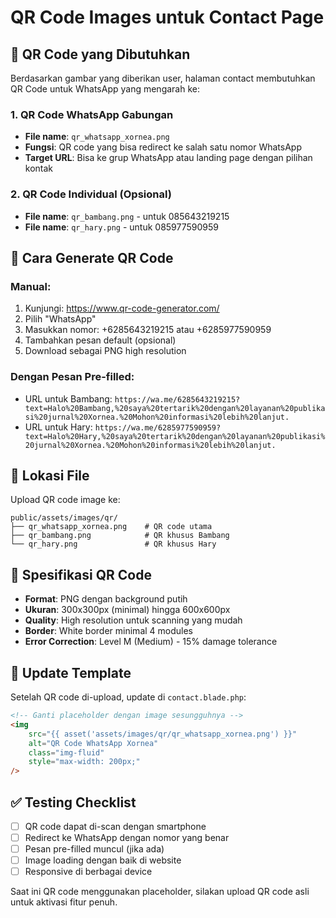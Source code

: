 # QR Code Images untuk Contact Page

## 📱 QR Code yang Dibutuhkan

Berdasarkan gambar yang diberikan user, halaman contact membutuhkan QR Code untuk WhatsApp yang mengarah ke:

### 1. QR Code WhatsApp Gabungan

-   **File name**: `qr_whatsapp_xornea.png`
-   **Fungsi**: QR code yang bisa redirect ke salah satu nomor WhatsApp
-   **Target URL**: Bisa ke grup WhatsApp atau landing page dengan pilihan kontak

### 2. QR Code Individual (Opsional)

-   **File name**: `qr_bambang.png` - untuk 085643219215
-   **File name**: `qr_hary.png` - untuk 085977590959

## 🔧 Cara Generate QR Code

### Manual:

1. Kunjungi: https://www.qr-code-generator.com/
2. Pilih "WhatsApp"
3. Masukkan nomor: +6285643219215 atau +6285977590959
4. Tambahkan pesan default (opsional)
5. Download sebagai PNG high resolution

### Dengan Pesan Pre-filled:

-   URL untuk Bambang: `https://wa.me/6285643219215?text=Halo%20Bambang,%20saya%20tertarik%20dengan%20layanan%20publikasi%20jurnal%20Xornea.%20Mohon%20informasi%20lebih%20lanjut.`
-   URL untuk Hary: `https://wa.me/6285977590959?text=Halo%20Hary,%20saya%20tertarik%20dengan%20layanan%20publikasi%20jurnal%20Xornea.%20Mohon%20informasi%20lebih%20lanjut.`

## 📁 Lokasi File

Upload QR code image ke:

```
public/assets/images/qr/
├── qr_whatsapp_xornea.png    # QR code utama
├── qr_bambang.png            # QR khusus Bambang
└── qr_hary.png               # QR khusus Hary
```

## 🎨 Spesifikasi QR Code

-   **Format**: PNG dengan background putih
-   **Ukuran**: 300x300px (minimal) hingga 600x600px
-   **Quality**: High resolution untuk scanning yang mudah
-   **Border**: White border minimal 4 modules
-   **Error Correction**: Level M (Medium) - 15% damage tolerance

## 🔄 Update Template

Setelah QR code di-upload, update di `contact.blade.php`:

```html
<!-- Ganti placeholder dengan image sesungguhnya -->
<img
    src="{{ asset('assets/images/qr/qr_whatsapp_xornea.png') }}"
    alt="QR Code WhatsApp Xornea"
    class="img-fluid"
    style="max-width: 200px;"
/>
```

## ✅ Testing Checklist

-   [ ] QR code dapat di-scan dengan smartphone
-   [ ] Redirect ke WhatsApp dengan nomor yang benar
-   [ ] Pesan pre-filled muncul (jika ada)
-   [ ] Image loading dengan baik di website
-   [ ] Responsive di berbagai device

Saat ini QR code menggunakan placeholder, silakan upload QR code asli untuk aktivasi fitur penuh.
